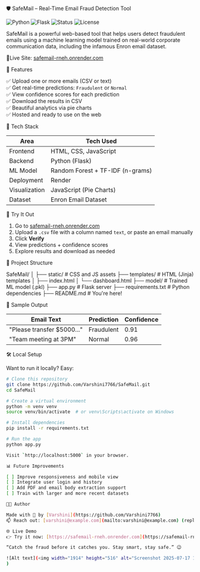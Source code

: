 🛡️ SafeMail – Real-Time Email Fraud Detection Tool

![Python](https://img.shields.io/badge/Python-3.9-blue?logo=python)
![Flask](https://img.shields.io/badge/Flask-Web%20Framework-lightgrey?logo=flask)
![Status](https://img.shields.io/badge/Status-Deployed-green)
![License](https://img.shields.io/badge/License-MIT-yellow)

SafeMail is a powerful web-based tool that helps users detect fraudulent emails using a machine learning model trained on real-world corporate communication data, including the infamous Enron email dataset.  

🔗Live Site: [safemail-rneh.onrender.com](https://safemail-rneh.onrender.com)

📌 Features

✅ Upload one or more emails (CSV or text)  
✅ Get real-time predictions: `Fraudulent` or `Normal`  
✅ View confidence scores for each prediction  
✅ Download the results in CSV  
✅ Beautiful analytics via pie charts  
✅ Hosted and ready to use on the web

🧠 Tech Stack

| Area        | Tech Used                      |
|-------------|-------------------------------|
| Frontend    | HTML, CSS, JavaScript         |
| Backend     | Python (Flask)                |
| ML Model    | Random Forest + TF-IDF (n-grams) |
| Deployment  | Render                        |
| Visualization | JavaScript (Pie Charts)     |
| Dataset     | Enron Email Dataset           |

🚀 Try It Out

1. Go to [safemail-rneh.onrender.com](https://safemail-rneh.onrender.com)
2. Upload a `.csv` file with a column named `text`, or paste an email manually
3. Click **Verify**
4. View predictions + confidence scores
5. Explore results and download as needed

📂 Project Structure

SafeMail/
│
├── static/                 # CSS and JS assets
├── templates/              # HTML (Jinja) templates
│   ├── index.html
│   └── dashboard.html
├── model/                  # Trained ML model (.pkl)
├── app.py                  # Flask server
├── requirements.txt        # Python dependencies
├── README.md               # You're here!

🧪 Sample Output

| Email Text                  | Prediction  | Confidence |
|----------------------------|-------------|------------|
| "Please transfer $5000..." | Fraudulent  | 0.91       |
| "Team meeting at 3PM"      | Normal      | 0.96       |


🛠 Local Setup

Want to run it locally? Easy:

```bash
# Clone this repository
git clone https://github.com/Varshini7766/SafeMail.git
cd SafeMail

# Create a virtual environment
python -m venv venv
source venv/bin/activate  # or venv\Scripts\activate on Windows

# Install dependencies
pip install -r requirements.txt

# Run the app
python app.py

Visit `http://localhost:5000` in your browser.

📊 Future Improvements

[ ] Improve responsiveness and mobile view
[ ] Integrate user login and history
[ ] Add PDF and email body extraction support
[ ] Train with larger and more recent datasets

👩‍💻 Author

Made with 💙 by [Varshini](https://github.com/Varshini7766)
📫 Reach out: [varshini@example.com](mailto:varshini@example.com) (replace with yours)

🌐 Live Demo
👉 Try it now: [https://safemail-rneh.onrender.com](https://safemail-rneh.onrender.com)

“Catch the fraud before it catches you. Stay smart, stay safe.” 😉

![Alt text](<img width="1914" height="516" alt="Screenshot 2025-07-17 130913" src="https://github.com/user-attachments/assets/8303f7a1-792c-4fbd-b1b9-35013a1768a6" />
)

